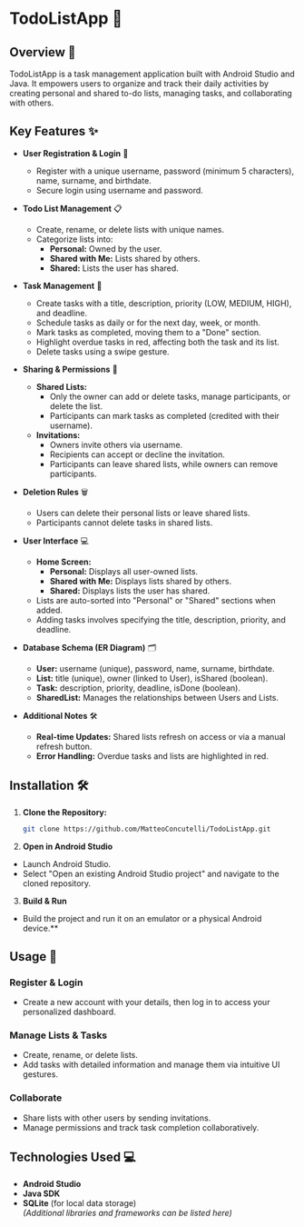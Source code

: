 # TodoListApp 🎯

## Overview 🚀
TodoListApp is a task management application built with Android Studio and Java. It empowers users to organize and track their daily activities by creating personal and shared to-do lists, managing tasks, and collaborating with others.

## Key Features ✨
- **User Registration & Login** 🔐  
  - Register with a unique username, password (minimum 5 characters), name, surname, and birthdate.  
  - Secure login using username and password.

- **Todo List Management** 📋  
  - Create, rename, or delete lists with unique names.  
  - Categorize lists into:  
    - **Personal:** Owned by the user.  
    - **Shared with Me:** Lists shared by others.  
    - **Shared:** Lists the user has shared.

- **Task Management** 📝  
  - Create tasks with a title, description, priority (LOW, MEDIUM, HIGH), and deadline.  
  - Schedule tasks as daily or for the next day, week, or month.  
  - Mark tasks as completed, moving them to a "Done" section.  
  - Highlight overdue tasks in red, affecting both the task and its list.  
  - Delete tasks using a swipe gesture.

- **Sharing & Permissions** 🤝  
  - **Shared Lists:**  
    - Only the owner can add or delete tasks, manage participants, or delete the list.  
    - Participants can mark tasks as completed (credited with their username).  
  - **Invitations:**  
    - Owners invite others via username.  
    - Recipients can accept or decline the invitation.  
    - Participants can leave shared lists, while owners can remove participants.

- **Deletion Rules** 🗑️  
  - Users can delete their personal lists or leave shared lists.  
  - Participants cannot delete tasks in shared lists.

- **User Interface** 💻  
  - **Home Screen:**  
    - **Personal:** Displays all user-owned lists.  
    - **Shared with Me:** Displays lists shared by others.  
    - **Shared:** Displays lists the user has shared.  
  - Lists are auto-sorted into "Personal" or "Shared" sections when added.  
  - Adding tasks involves specifying the title, description, priority, and deadline.

- **Database Schema (ER Diagram)** 🗂️  
  - **User:** username (unique), password, name, surname, birthdate.  
  - **List:** title (unique), owner (linked to User), isShared (boolean).  
  - **Task:** description, priority, deadline, isDone (boolean).  
  - **SharedList:** Manages the relationships between Users and Lists.

- **Additional Notes** 🛠️  
  - **Real-time Updates:** Shared lists refresh on access or via a manual refresh button.  
  - **Error Handling:** Overdue tasks and lists are highlighted in red.

## Installation 🛠️
1. **Clone the Repository:**
   ```bash
   git clone https://github.com/MatteoConcutelli/TodoListApp.git
2. **Open in Android Studio**
- Launch Android Studio.
- Select "Open an existing Android Studio project" and navigate to the cloned repository.
3. **Build & Run**
- Build the project and run it on an emulator or a physical Android device.**

## Usage 📲

### Register & Login
- Create a new account with your details, then log in to access your personalized dashboard.

### Manage Lists & Tasks
- Create, rename, or delete lists.
- Add tasks with detailed information and manage them via intuitive UI gestures.

### Collaborate
- Share lists with other users by sending invitations.
- Manage permissions and track task completion collaboratively.

## Technologies Used 💻
- **Android Studio**
- **Java SDK**
- **SQLite** (for local data storage)  
*(Additional libraries and frameworks can be listed here)*
